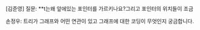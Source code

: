 
[김준영]
질문: **t는왜 앞에있는 포인터를 가르키나요?그리고 포인터의 위치들이 조금 

손정우: 트리가 그래프와 어떤 연관이 있고 그래프에 대한 코딩이 무엇인지 궁금합니다.
